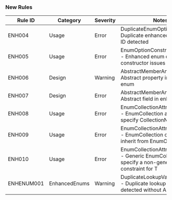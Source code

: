 ### New Rules

Rule ID | Category | Severity | Notes
--------|----------|----------|-------
ENH004 | Usage | Error | DuplicateEnumOptionAnalyzer - Duplicate enhanced enum option ID detected
ENH005 | Usage | Error | EnumOptionConstructorAnalyzer - Enhanced enum option constructor issues
ENH006 | Design | Warning | AbstractMemberAnalyzer - Abstract property in enhanced enum
ENH007 | Design | Error | AbstractMemberAnalyzer - Abstract field in enhanced enum  
ENH008 | Usage | Error | EnumCollectionAttributeAnalyzer - EnumCollection attribute must specify CollectionName
ENH009 | Usage | Error | EnumCollectionAttributeAnalyzer - EnumCollection classes must inherit from EnumOptionBase<T>
ENH010 | Usage | Error | EnumCollectionAttributeAnalyzer - Generic EnumCollection must specify a non-generic interface constraint for T
ENHENUM001 | EnhancedEnums | Warning | DuplicateLookupValueAnalyzer - Duplicate lookup values detected without AllowMultiple
